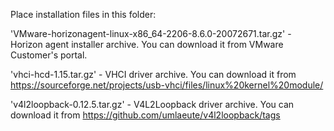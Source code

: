 Place installation files in this folder:

'VMware-horizonagent-linux-x86_64-2206-8.6.0-20072671.tar.gz' - Horizon agent installer archive. You can download it from VMware Customer's portal.

'vhci-hcd-1.15.tar.gz' - VHCI driver archive. You can download it from https://sourceforge.net/projects/usb-vhci/files/linux%20kernel%20module/

'v4l2loopback-0.12.5.tar.gz' - V4L2Loopback driver archive. You can download it from https://github.com/umlaeute/v4l2loopback/tags